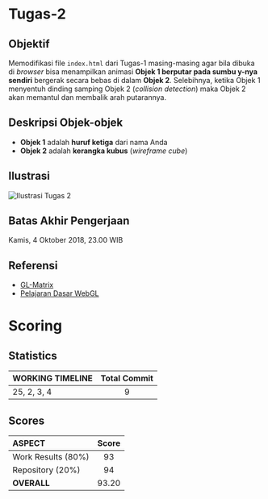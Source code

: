 # Tugas-2
## Objektif
Memodifikasi file `index.html` dari Tugas-1 masing-masing agar bila dibuka di *browser* bisa menampilkan animasi **Objek 1 berputar pada sumbu y-nya sendiri** bergerak secara bebas di dalam **Objek 2**. Selebihnya, ketika Objek 1 menyentuh dinding samping Objek 2 (_collision detection_) maka Objek 2 akan memantul dan membalik arah putarannya.
## Deskripsi Objek-objek
* **Objek 1** adalah **huruf ketiga** dari nama Anda
* **Objek 2** adalah **kerangka kubus** (_wireframe cube_)
## Ilustrasi
![Ilustrasi Tugas 2](/IlustrasiTugas2.png)
## Batas Akhir Pengerjaan
Kamis, 4 Oktober 2018, 23.00 WIB
## Referensi
* [GL-Matrix](http://glmatrix.net/docs/)
* [Pelajaran Dasar WebGL](http://learningwebgl.com/blog/?page_id=1217)

# Scoring

## Statistics
| WORKING TIMELINE | Total Commit |
| :--------------- | :----------: |
| 25, 2, 3, 4      | 9            |

## Scores
| ASPECT             | Score |
| :----------------- | :---: |
| Work Results (80%) | 93    |
| Repository (20%)   | 94    |
| **OVERALL**        | 93.20 |
